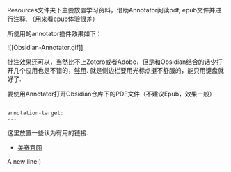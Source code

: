 Resources文件夹下主要放置学习资料，借助Annotator阅读pdf, epub文件并进行注释. （用来看epub体验很差）

所使用的annotator插件效果如下：

![[Obsidian-Annotator.gif]]

批注效果还可以，当然比不上Zotero或者Adobe，但是和Obsidian结合的话少打开几个应用也是不错的，<u>够用</u>. 就是侧边栏要用光标点挺不舒服的，能只用键盘就好了.

要使用Annotator打开Obsidian仓库下的PDF文件（不建议Epub，效果一般）

```
---
annotation-target: 
---
```

这里放置一些认为有用的链接.

- [美赛官网](https://mathmodels.org/)

A new line:)
